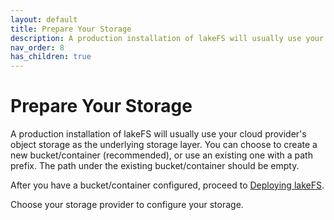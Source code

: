 ```yaml
---
layout: default
title: Prepare Your Storage
description: A production installation of lakeFS will usually use your cloud provider's object storage as the underlying storage layer
nav_order: 8
has_children: true
---
```


# Prepare Your Storage

A production installation of lakeFS will usually use your cloud provider's object storage as the underlying storage layer.
You can choose to create a new bucket/container (recommended), or use an existing one with a path prefix.
The path under the existing bucket/container should be empty.

After you have a bucket/container configured, proceed to [Deploying lakeFS](../deploy/index.md).

Choose your storage provider to configure your storage.
